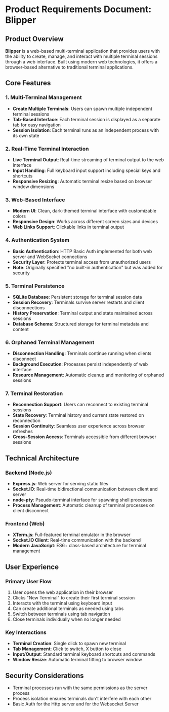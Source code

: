 # Product Requirements Document: Blipper

## Product Overview

**Blipper** is a web-based multi-terminal application that provides users with the ability to create, manage, and interact with multiple terminal sessions through a web interface. Built using modern web technologies, it offers a browser-based alternative to traditional terminal applications.

## Core Features

### 1. Multi-Terminal Management
- **Create Multiple Terminals**: Users can spawn multiple independent terminal sessions
- **Tab-Based Interface**: Each terminal session is displayed as a separate tab for easy navigation
- **Session Isolation**: Each terminal runs as an independent process with its own state

### 2. Real-Time Terminal Interaction
- **Live Terminal Output**: Real-time streaming of terminal output to the web interface
- **Input Handling**: Full keyboard input support including special keys and shortcuts
- **Responsive Resizing**: Automatic terminal resize based on browser window dimensions

### 3. Web-Based Interface
- **Modern UI**: Clean, dark-themed terminal interface with customizable colors
- **Responsive Design**: Works across different screen sizes and devices
- **Web Links Support**: Clickable links in terminal output

### 4. Authentication System
- **Basic Authentication**: HTTP Basic Auth implemented for both web server and WebSocket connections
- **Security Layer**: Protects terminal access from unauthorized users
- **Note**: Originally specified "no built-in authentication" but was added for security

### 5. Terminal Persistence
- **SQLite Database**: Persistent storage for terminal session data
- **Session Recovery**: Terminals survive server restarts and client disconnections
- **History Preservation**: Terminal output and state maintained across sessions
- **Database Schema**: Structured storage for terminal metadata and content

### 6. Orphaned Terminal Management
- **Disconnection Handling**: Terminals continue running when clients disconnect
- **Background Execution**: Processes persist independently of web interface
- **Resource Management**: Automatic cleanup and monitoring of orphaned sessions

### 7. Terminal Restoration
- **Reconnection Support**: Users can reconnect to existing terminal sessions
- **State Recovery**: Terminal history and current state restored on reconnection
- **Session Continuity**: Seamless user experience across browser refreshes
- **Cross-Session Access**: Terminals accessible from different browser sessions

## Technical Architecture

### Backend (Node.js)
- **Express.js**: Web server for serving static files
- **Socket.IO**: Real-time bidirectional communication between client and server
- **node-pty**: Pseudo-terminal interface for spawning shell processes
- **Process Management**: Automatic cleanup of terminal processes on client disconnect

### Frontend (Web)
- **XTerm.js**: Full-featured terminal emulator in the browser
- **Socket.IO Client**: Real-time communication with the backend
- **Modern JavaScript**: ES6+ class-based architecture for terminal management

## User Experience

### Primary User Flow
1. User opens the web application in their browser
2. Clicks "New Terminal" to create their first terminal session
3. Interacts with the terminal using keyboard input
4. Can create additional terminals as needed using tabs
5. Switch between terminals using tab navigation
6. Close terminals individually when no longer needed

### Key Interactions
- **Terminal Creation**: Single click to spawn new terminal
- **Tab Management**: Click to switch, X button to close
- **Input/Output**: Standard terminal keyboard shortcuts and commands
- **Window Resize**: Automatic terminal fitting to browser window

## Security Considerations

- Terminal processes run with the same permissions as the server process
- Process isolation ensures terminals don't interfere with each other
- Basic Auth for the Http server and for the Websocket Server
